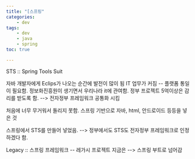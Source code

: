 ```yaml
---
title: "[스프링"
categories:
    - dev
tags:
    - dev
    - java 
    - spring
toc: true

---
```


STS :: Spring Tools Suit

자바 개발자에게 Eclips가 나오는 순간에 발전이 많이 됨
IT 업무가 커짐 -- 플랫폼 통일이 필요함.
정보화진흥원이 생기면서 우리나라 it에 관여함. 
정부 프로젝트 5억이상은 감리를 받도록 함.
--> 전자정부 프레임워크 공통화 시킴

처음에 너무 무거워서 돌리지 못함.
스프링 기반으로 자바, html, 안드로이드 등등을 넣은 것

스프링에서 STS를 만들어 넣었음.
--> 정부에서도 STS도 전자정부 프레임워크로 인정하겠다 함.

Legacy :: 스프링 프레임워크 -- 레가시 프로젝트 
지금은 --> 스프링 부트로 넘어감


<!--stackedit_data:
eyJoaXN0b3J5IjpbLTYzMDY5NjgzMV19
-->